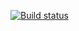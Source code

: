 [![Build status](https://ci.appveyor.com/api/projects/status/0alb0r8qwn5aqijj?svg=true)](https://ci.appveyor.com/project/AS131986/apiandci)
